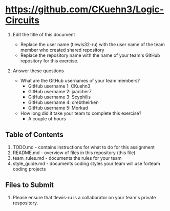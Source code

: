 # https://github.com/CKuehn3/Logic-Circuits

1. Edit the title of this document
   * Replace the user name (tlewis32-ru) with the user name of the team member who created shared repository
   * Replace the repository name with the name of your team's GitHub repository for this exercise.

2. Answer these questions
   * What are the GitHub usernames of your team members?
       * GitHub username 1: CKuehn3
       * GitHub username 2: jaarcher7
       * GitHub username 3: Scyphilis
       * GitHub username 4: crebtheirken
       * GitHub username 5: Morkad
   * How long did it take your team to complete this exercise? 
	   * A couple of hours

## Table of Contents
1. TODO.md - contains instructions for what to do for this assignment
2. README.md - overview of files in this repository (this file)
3. team_rules.md - documents the rules for your team
4. style_guide.md - documents coding styles your team will use forteam coding projects

## Files to Submit
1. Please ensure that tlewis-ru is a collaborator on your team's private respository.
